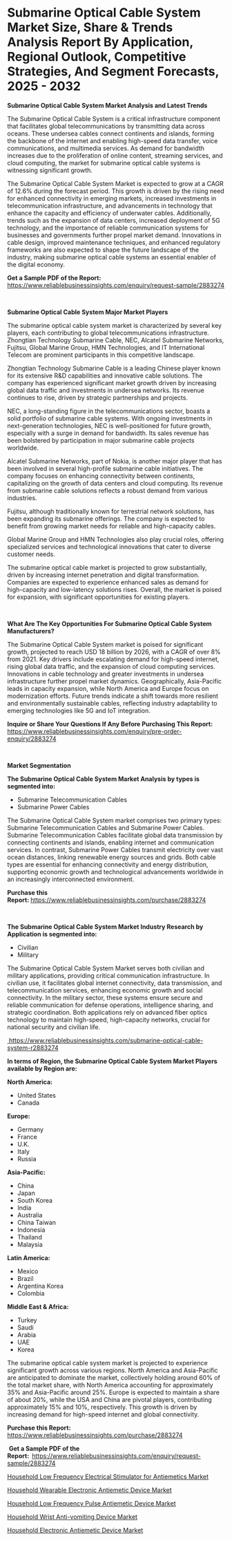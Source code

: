 <p><h1>Submarine Optical Cable System Market Size, Share & Trends Analysis Report By Application, Regional Outlook, Competitive Strategies, And Segment Forecasts, 2025 - 2032</h1></p><p><strong>Submarine Optical Cable System Market Analysis and Latest Trends</strong></p>
<p><p>The Submarine Optical Cable System is a critical infrastructure component that facilitates global telecommunications by transmitting data across oceans. These undersea cables connect continents and islands, forming the backbone of the internet and enabling high-speed data transfer, voice communications, and multimedia services. As demand for bandwidth increases due to the proliferation of online content, streaming services, and cloud computing, the market for submarine optical cable systems is witnessing significant growth.</p><p>The Submarine Optical Cable System Market is expected to grow at a CAGR of 12.6% during the forecast period. This growth is driven by the rising need for enhanced connectivity in emerging markets, increased investments in telecommunication infrastructure, and advancements in technology that enhance the capacity and efficiency of underwater cables. Additionally, trends such as the expansion of data centers, increased deployment of 5G technology, and the importance of reliable communication systems for businesses and governments further propel market demand. Innovations in cable design, improved maintenance techniques, and enhanced regulatory frameworks are also expected to shape the future landscape of the industry, making submarine optical cable systems an essential enabler of the digital economy.</p></p>
<p><strong>Get a Sample PDF of the Report:&nbsp;</strong> <a href="https://www.reliablebusinessinsights.com/enquiry/request-sample/2883274?utm_campaign=1106&utm_medium=2&utm_source=Github&utm_content=ia&utm_term=13032025&utm_id=submarine-optical-cable-system">https://www.reliablebusinessinsights.com/enquiry/request-sample/2883274</a></p>
<p>&nbsp;</p>
<p><strong>Submarine Optical Cable System Major Market Players</strong></p>
<p><p>The submarine optical cable system market is characterized by several key players, each contributing to global telecommunications infrastructure. Zhongtian Technology Submarine Cable, NEC, Alcatel Submarine Networks, Fujitsu, Global Marine Group, HMN Technologies, and IT International Telecom are prominent participants in this competitive landscape.</p><p>Zhongtian Technology Submarine Cable is a leading Chinese player known for its extensive R&D capabilities and innovative cable solutions. The company has experienced significant market growth driven by increasing global data traffic and investments in undersea networks. Its revenue continues to rise, driven by strategic partnerships and projects.</p><p>NEC, a long-standing figure in the telecommunications sector, boasts a solid portfolio of submarine cable systems. With ongoing investments in next-generation technologies, NEC is well-positioned for future growth, especially with a surge in demand for bandwidth. Its sales revenue has been bolstered by participation in major submarine cable projects worldwide.</p><p>Alcatel Submarine Networks, part of Nokia, is another major player that has been involved in several high-profile submarine cable initiatives. The company focuses on enhancing connectivity between continents, capitalizing on the growth of data centers and cloud computing. Its revenue from submarine cable solutions reflects a robust demand from various industries.</p><p>Fujitsu, although traditionally known for terrestrial network solutions, has been expanding its submarine offerings. The company is expected to benefit from growing market needs for reliable and high-capacity cables.</p><p>Global Marine Group and HMN Technologies also play crucial roles, offering specialized services and technological innovations that cater to diverse customer needs.</p><p>The submarine optical cable market is projected to grow substantially, driven by increasing internet penetration and digital transformation. Companies are expected to experience enhanced sales as demand for high-capacity and low-latency solutions rises. Overall, the market is poised for expansion, with significant opportunities for existing players.</p></p>
<p>&nbsp;</p>
<p><strong>What Are The Key Opportunities For Submarine Optical Cable System Manufacturers?</strong></p>
<p><p>The Submarine Optical Cable System market is poised for significant growth, projected to reach USD 18 billion by 2026, with a CAGR of over 8% from 2021. Key drivers include escalating demand for high-speed internet, rising global data traffic, and the expansion of cloud computing services. Innovations in cable technology and greater investments in undersea infrastructure further propel market dynamics. Geographically, Asia-Pacific leads in capacity expansion, while North America and Europe focus on modernization efforts. Future trends indicate a shift towards more resilient and environmentally sustainable cables, reflecting industry adaptability to emerging technologies like 5G and IoT integration.</p></p>
<p><strong>Inquire or Share Your Questions If Any Before Purchasing This Report:</strong> <a href="https://www.reliablebusinessinsights.com/enquiry/pre-order-enquiry/2883274?utm_campaign=1106&utm_medium=2&utm_source=Github&utm_content=ia&utm_term=13032025&utm_id=submarine-optical-cable-system">https://www.reliablebusinessinsights.com/enquiry/pre-order-enquiry/2883274</a></p>
<p>&nbsp;</p>
<p><strong>Market Segmentation</strong></p>
<p><strong>The Submarine Optical Cable System Market Analysis by types is segmented into:</strong></p>
<p><ul><li> Submarine Telecommunication Cables</li><li>Submarine Power Cables </li></ul></p>
<p><p>The Submarine Optical Cable System market comprises two primary types: Submarine Telecommunication Cables and Submarine Power Cables. Submarine Telecommunication Cables facilitate global data transmission by connecting continents and islands, enabling internet and communication services. In contrast, Submarine Power Cables transmit electricity over vast ocean distances, linking renewable energy sources and grids. Both cable types are essential for enhancing connectivity and energy distribution, supporting economic growth and technological advancements worldwide in an increasingly interconnected environment.</p></p>
<p><strong>Purchase this Report:&nbsp;</strong><a href="https://www.reliablebusinessinsights.com/purchase/2883274?utm_campaign=1106&utm_medium=2&utm_source=Github&utm_content=ia&utm_term=13032025&utm_id=submarine-optical-cable-system">https://www.reliablebusinessinsights.com/purchase/2883274</a></p>
<p>&nbsp;</p>
<p><strong>The Submarine Optical Cable System Market Industry Research by Application is segmented into:</strong></p>
<p><ul><li> Civilian</li><li>Military </li></ul></p>
<p><p>The Submarine Optical Cable System Market serves both civilian and military applications, providing critical communication infrastructure. In civilian use, it facilitates global internet connectivity, data transmission, and telecommunication services, enhancing economic growth and social connectivity. In the military sector, these systems ensure secure and reliable communication for defense operations, intelligence sharing, and strategic coordination. Both applications rely on advanced fiber optics technology to maintain high-speed, high-capacity networks, crucial for national security and civilian life.</p></p>
<p><a href="https://www.reliablebusinessinsights.com/submarine-optical-cable-system-r2883274?utm_campaign=1106&utm_medium=2&utm_source=Github&utm_content=ia&utm_term=13032025&utm_id=submarine-optical-cable-system">&nbsp;https://www.reliablebusinessinsights.com/submarine-optical-cable-system-r2883274</a></p>
<p><strong>In terms of Region, the Submarine Optical Cable System Market Players available by Region are:</strong></p>
<p>
    <p> <strong> North America: </strong>
        <ul>
            <li>United States</li>
            <li>Canada</li>
        </ul>
        </p> 
    <p> <strong> Europe: </strong>
        <ul>
            <li>Germany</li>
            <li>France</li>
            <li>U.K.</li>
            <li>Italy</li>
            <li>Russia</li>
        </ul>
        </p> 
    <p> <strong> Asia-Pacific: </strong>
        <ul>
            <li>China</li>
            <li>Japan</li>
            <li>South Korea</li>
            <li>India</li>
            <li>Australia</li>
            <li>China Taiwan</li>
            <li>Indonesia</li>
            <li>Thailand</li>
            <li>Malaysia</li>
        </ul>
        </p> 
    <p> <strong> Latin America: </strong>
        <ul>
            <li>Mexico</li>
            <li>Brazil</li>
            <li>Argentina Korea</li>
            <li>Colombia</li>
        </ul>
        </p> 
    <p> <strong> Middle East & Africa: </strong>
        <ul>
            <li>Turkey</li>
            <li>Saudi</li>
            <li>Arabia</li>
            <li>UAE</li>
            <li>Korea</li>
        </ul>
    </p>
    </p>
<p><p>The submarine optical cable system market is projected to experience significant growth across various regions. North America and Asia-Pacific are anticipated to dominate the market, collectively holding around 60% of the total market share, with North America accounting for approximately 35% and Asia-Pacific around 25%. Europe is expected to maintain a share of about 20%, while the USA and China are pivotal players, contributing approximately 15% and 10%, respectively. This growth is driven by increasing demand for high-speed internet and global connectivity.</p></p>
<p><strong>Purchase this Report: </strong><a href="https://www.reliablebusinessinsights.com/purchase/2883274?utm_campaign=1106&utm_medium=2&utm_source=Github&utm_content=ia&utm_term=13032025&utm_id=submarine-optical-cable-system">https://www.reliablebusinessinsights.com/purchase/2883274</a></p>
<p>&nbsp;<strong>Get a Sample PDF of the Report:&nbsp;&nbsp;</strong><a href="https://www.reliablebusinessinsights.com/enquiry/request-sample/2883274?utm_campaign=1106&utm_medium=2&utm_source=Github&utm_content=ia&utm_term=13032025&utm_id=submarine-optical-cable-system">https://www.reliablebusinessinsights.com/enquiry/request-sample/2883274</a></p>
<p><strong></strong></p>
<p><p><a href="https://github.com/gasikcalbos8/Market-Research-Report-List-1/blob/main/household-low-frequency-electrical-stimulator-for-antiemetics-market.md?utm_campaign=1106&utm_medium=2&utm_source=Github&utm_content=ia&utm_term=13032025&utm_id=submarine-optical-cable-system">Household Low Frequency Electrical Stimulator for Antiemetics Market</a></p><p><a href="https://github.com/dringmurza6r/Market-Research-Report-List-1/blob/main/household-wearable-electronic-antiemetic-device-market.md?utm_campaign=1106&utm_medium=2&utm_source=Github&utm_content=ia&utm_term=13032025&utm_id=submarine-optical-cable-system">Household Wearable Electronic Antiemetic Device Market</a></p><p><a href="https://github.com/godekkutero4/Market-Research-Report-List-1/blob/main/household-low-frequency-pulse-antiemetic-device-market.md?utm_campaign=1106&utm_medium=2&utm_source=Github&utm_content=ia&utm_term=13032025&utm_id=submarine-optical-cable-system">Household Low Frequency Pulse Antiemetic Device Market</a></p><p><a href="https://github.com/vaduzunny/Market-Research-Report-List-1/blob/main/household-wrist-anti-vomiting-device-market.md?utm_campaign=1106&utm_medium=2&utm_source=Github&utm_content=ia&utm_term=13032025&utm_id=submarine-optical-cable-system">Household Wrist Anti-vomiting Device Market</a></p><p><a href="https://github.com/abdhsheila7/Market-Research-Report-List-1/blob/main/household-electronic-antiemetic-device-market.md?utm_campaign=1106&utm_medium=2&utm_source=Github&utm_content=ia&utm_term=13032025&utm_id=submarine-optical-cable-system">Household Electronic Antiemetic Device Market</a></p></p>
